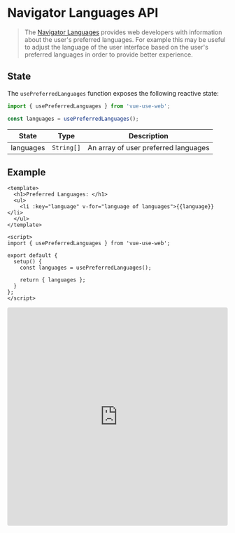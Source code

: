 # Navigator Languages API

> The [Navigator Languages](https://developer.mozilla.org/en-US/docs/Web/API/NavigatorLanguage/languages) provides web developers with information about the user's preferred languages. For example this may be useful to adjust the language of the user interface based on the user's preferred languages in order to provide better experience.

## State

The `usePreferredLanguages` function exposes the following reactive state:

```js
import { usePreferredLanguages } from 'vue-use-web';

const languages = usePreferredLanguages();
```

| State     | Type       | Description                          |
| --------- | ---------- | ------------------------------------ |
| languages | `String[]` | An array of user preferred languages |

## Example

```vue
<template>
  <h1>Preferred Languages: </h1>
  <ul>
    <li :key="language" v-for="language of languages">{{language}}</li>
  </ul>
</template>

<script>
import { usePreferredLanguages } from 'vue-use-web';

export default {
  setup() {
    const languages = usePreferredLanguages();

    return { languages };
  }
};
</script>
```

<iframe src="https://codesandbox.io/embed/vue-template-i3md2?fontsize=14" title="Vue-use-web preferred Languages" allow="geolocation; microphone; camera; midi; vr; accelerometer; gyroscope; payment; ambient-light-sensor; encrypted-media; usb" style="width:100%; height:500px; border:0; border-radius: 4px; overflow:hidden;" sandbox="allow-modals allow-forms allow-popups allow-scripts allow-same-origin"></iframe>
